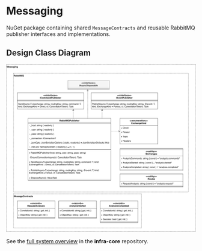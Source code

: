 # Messaging
NuGet package containing shared `MessageContracts` and reusable RabbitMQ publisher interfaces and implementations.

## Design Class Diagram

![Design Class Diagram](docs/images/messaging-dcd.jpg)

See the [full system overview](https://github.com/team-2-devs/infra-core) in the **infra-core** repository.
